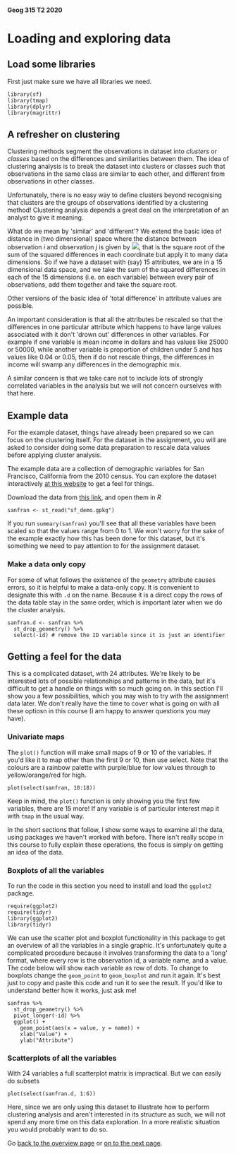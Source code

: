 #### Geog 315 T2 2020
# Loading and exploring data
## Load some libraries
First just make sure we have all libraries we need.
```{r}
library(sf)
library(tmap)
library(dplyr)
library(magrittr)
```

## A refresher on clustering
Clustering methods segment the observations in dataset into _clusters_ or _classes_ based on the differences and similarities between them. The idea of clustering analysis is to break the dataset into clusters or classes such that observations in the same class are similar to each other, and different from observations in other classes.

Unfortunately, there is no easy way to define clusters beyond recognising that clusters are the groups of observations identified by a clustering method! Clustering analysis depends a great deal on the interpretation of an analyst to give it meaning.

What do we mean by 'similar' and 'different'? We extend the basic idea of distance in (two dimensional) space where the distance between observation _i_ and observation _j_ is given by <img src="https://render.githubusercontent.com/render/math?math=d_{ij}=\sqrt{(x_i-x_j)^2+(y_i-y_j)^2}">, that is the square root of the sum of the squared differences in each coordinate but apply it to many data dimensions. So if we have a dataset with (say) 15 attributes, we are in a 15 dimensional data space, and we take the sum of the squared differences in each of the 15 dimensions (i.e. on each variable) between every pair of observations, add them together and take the square root.

Other versions of the basic idea of 'total difference' in attribute values are possible.

An important consideration is that all the attributes be rescaled so that the differences in one particular attribute which happens to have large values associated with it don't 'drown out' differences in other variables. For example if one variable is mean income in dollars and has values like 25000 or 50000, while another variable is proportion of children under 5 and has values like 0.04 or 0.05, then if do not rescale things, the differences in income will swamp any differences in the demographic mix.

A similar concern is that we take care not to include lots of strongly correlated variables in the analysis but we will not concern ourselves with that here.

## Example data
For the example dataset, things have already been prepared so we can focus on the clustering itself. For the dataset in the assignment, you will are asked to consider doing some data preparation to rescale data values before applying cluster analysis.

The example data are a collection of demographic variables for San Francisco, California from the 2010 census. You can explore the dataset interactively [at this website](http://lucguillemot.com/bayareageodemo/) to get a feel for things.

Download the data from [this link](sf_demo.gpkg), and open them in _R_

```{r}
sanfran <- st_read("sf_demo.gpkg")
```
If you run `summary(sanfran)` you'll see that all these variables have been scaled so that the values range from 0 to 1. We won't worry for the sake of the example exactly how this has been done for this dataset, but it's something we need to pay attention to for the assignment dataset.

### Make a data only copy
For some of what follows the existence of the `geometry` attribute causes errors, so it is helpful to make a data-only copy. It is convenient to designate this with `.d` on the name. Because it is a direct copy the rows of the data table stay in the same order, which is important later when we do the cluster analysis.

```{r}
sanfran.d <- sanfran %>%
  st_drop_geometry() %>%
  select(-id) # remove the ID variable since it is just an identifier
```

## Getting a feel for the data
This is a complicated dataset, with 24 attributes. We're likely to be interested lots of possible relationships and patterns in the data, but it's difficult to get a handle on things with so much going on. In this section I'll show you a few possibilities, which you may wish to try with the assignment data later. We don't really have the time to cover what is going on with all these optiosn in this course (I am happy to answer questions you may have).

### Univariate maps
The `plot()` function will make small maps of 9 or 10 of the variables. If you'd like it to map other than the first 9 or 10, then use select. Note that the colours are a rainbow palette with purple/blue for low values through to yellow/orange/red for high.

```{r}
plot(select(sanfran, 10:18))
```

Keep in mind, the `plot()` function is only showing you the first few variables, there are 15 more! If any variable is of particular interest map it with `tmap` in the usual way.

In the short sections that follow, I show some ways to examine all the data, using packages we haven't worked with before. There isn't really scope in this course to fully explain these operations, the focus is simply on getting an idea of the data.

### Boxplots of all the variables
To run the code in this section you need to install and load the `ggplot2` package.

```{r}
require(ggplot2)
require(tidyr)
library(ggplot2)
library(tidyr)
```

We can use the scatter plot and boxplot functionality in this package to get an overview of all the variables in a single graphic. It's unfortunately quite a complicated procedure because it involves transforming the data to a 'long' format, where every row is the observation id, a variable name, and a value. The code below will show each variable as row of dots. To change to boxplots change the `geom_point` to `geom_boxplot` and run it again. It's best just to copy and paste this code and run it to see the result. If you'd like to understand better how it works, just ask me!

```{r}
sanfran %>%
  st_drop_geometry() %>%
  pivot_longer(-id) %>%
  ggplot() +
    geom_point(aes(x = value, y = name)) +
    xlab("Value") +
    ylab("Attribute")
```

### Scatterplots of all the variables
With 24 variables a full scatterplot matrix is impractical. But we can easily do subsets

```{r}
plot(select(sanfran.d, 1:6))
```

Here, since we are only using this dataset to illustrate how to perform clustering analysis and aren't interested in its structure as such, we will not spend any more time on this data exploration. In a more realistic situation you would probably want to do so.

Go [back to the overview page](README.md) or [on to the next page](clustering-analysis-02-making-and-mapping-k-means-clusters.md).
